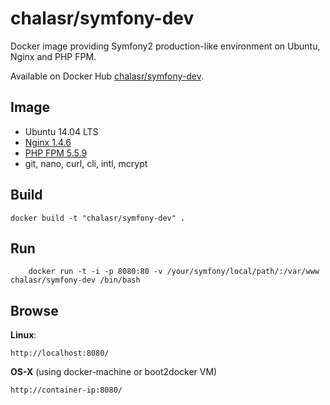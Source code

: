 chalasr/symfony-dev
==================

Docker image providing Symfony2 production-like environment on Ubuntu, Nginx and PHP FPM.

Available on Docker Hub [chalasr/symfony-dev](https://registry.hub.docker.com/u/chalasr/symfony-dev/).

## Image

- Ubuntu 14.04 LTS
- [Nginx 1.4.6](http://nginx.org/)
- [PHP FPM 5.5.9](http://www.php.net)
- git, nano, curl, cli, intl, mcrypt

## Build

	docker build -t "chalasr/symfony-dev" .

## Run
        docker run -t -i -p 8080:80 -v /your/symfony/local/path/:/var/www chalasr/symfony-dev /bin/bash
## Browse

**Linux**:

  	http://localhost:8080/

**OS-X** (using docker-machine or boot2docker VM)

	http://container-ip:8080/
